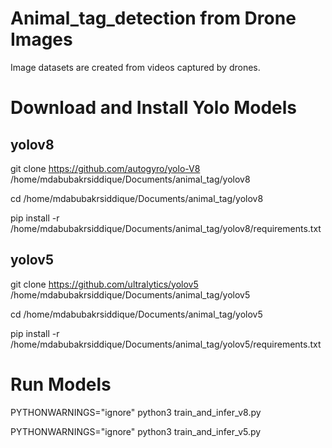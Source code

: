 # Animal_tag_detection from Drone Images

Image datasets are created from videos captured by drones.

# Download and Install Yolo Models

## yolov8
git clone https://github.com/autogyro/yolo-V8 /home/mdabubakrsiddique/Documents/animal_tag/yolov8

cd /home/mdabubakrsiddique/Documents/animal_tag/yolov8

pip install -r /home/mdabubakrsiddique/Documents/animal_tag/yolov8/requirements.txt

## yolov5
git clone https://github.com/ultralytics/yolov5 /home/mdabubakrsiddique/Documents/animal_tag/yolov5

cd /home/mdabubakrsiddique/Documents/animal_tag/yolov5

pip install -r /home/mdabubakrsiddique/Documents/animal_tag/yolov5/requirements.txt


# Run Models
PYTHONWARNINGS="ignore" python3 train_and_infer_v8.py

PYTHONWARNINGS="ignore" python3 train_and_infer_v5.py



